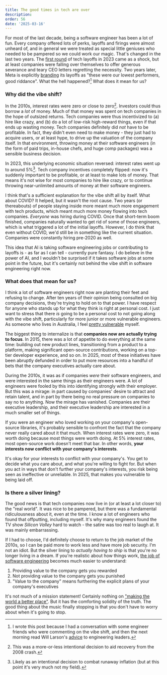 ```yaml
---
title: The good times in tech are over
description: 
order: 56
date: '2025-03-16'
---
```


For most of the last decade, being a software engineer has been a lot of fun. Every company offered lots of perks, layoffs and firings were almost unheard of, and in general we were treated as special little geniuses who needed to be pampered so we could work our magic. That's changed in the last two years. The [first round](https://techcrunch.com/2024/05/01/a-comprehensive-archive-of-2023-tech-layoffs/) of tech layoffs in 2023 came as a shock, but at least companies were falling over themselves to offer generous severance and teary CEO letters regretting the necessity. Two years later, Meta is explicitly [branding](https://fortune.com/2025/02/13/meta-low-performer-layoffs-staff-experts-criticism/) its layoffs as "these were our lowest performers, good riddance". What the hell happened?[^1] What does it mean for us?

### Why did the vibe shift?

In the 2010s, interest rates were zero or close to zero[^2]. Investors could thus borrow a _lot_ of money. Much of that money was spent on tech companies in the hope of outsized returns. Tech companies were thus incentivized to (a) hire like crazy, and (b) do a lot of low-risk high-reward things, even if that ends up wasting money. Tech companies definitely did _not_ have to be profitable. In fact, they didn't even need to make money - they just had to acquire users, or at least hype, to drive up the valuation of the company itself. In that environment, throwing money at their software engineers (in the form of paid trips, in-house chefs, and huge comp packages) was a sensible business decision.

In 2023, this underlying economic situation reversed: interest rates went up to around 5%[^3]. Tech company incentives completely flipped: now it's suddenly important to be profitable, or at least to make lots of money. That means it's not wise for most companies to hire like crazy, or to continue throwing near-unlimited amounts of money at their software engineers.

I think that's a sufficient explanation for the vibe shift all by itself. What about COVID? It helped, but it wasn't the root cause. Two years (or thereabouts) of people staying inside more meant much more engagement with tech products, which meant much more money flowing into tech companies. _Everyone_ was hiring during COVID. Once that short-term boom finished, companies naturally wanted to get rid of some of those engineers, which is what triggered a lot of the initial layoffs. However, I do think that even without COVID, we'd still be in something like the current situation. Companies were constantly hiring pre-2020 as well.

This idea that AI is taking software engineering jobs or contributing to layoffs is - as far as I can tell - currently pure fantasy. I do believe in the power of AI, and I wouldn't be surprised if it takes software jobs at some point in the future, but it's certainly not behind the vibe shift in software engineering right now.

### What does that mean for us?

I think a lot of software engineers right now are planting their feet and refusing to change. After ten years of their opinion being consulted on big company decisions, they're trying to hold on to that power. I have respect for anyone who stands up for what they think is right at personal cost. I just want to stress that there _is_ going to be a personal cost to not going along with the vibe shift, particularly for more junior or more vulnerable engineers. As someone who lives in Australia, I feel [pretty vulnerable](/working-for-americans) myself.

The biggest thing to internalize is that **companies now are actually trying to focus**. In 2015, there was a lot of appetite to do everything at the same time: building out new product lines, transitioning from a product to a platform, making significant open-source contributions, working on a top-tier developer experience, and so on. In 2025, most of these initiatives have been abruptly defunded in order to put more resources into a handful of bets that the company executives actually care about.

During the 2010s, it was as if companies _were_ their software engineers, and were interested in the same things as their engineers were. A lot of engineers were fooled by this into identifying strongly with their employer. But this was a mirage: in part caused by companies' desire to attract and retain talent, and in part by there being no real pressure on companies to say no to anything. Now the mirage has vanished. Companies are their executive leadership, and their executive leadership are interested in a much smaller set of things.

If you were an engineer who loved working on your company's open-source libraries, it's probably sensible to confront the fact that the company never really cared about it that much. When interest rates were zero, it was worth doing because most things were worth doing. At 5% interest rates, most open-source work doesn't meet that bar. In other words, **your interests now conflict with your company's interests**.

It's okay for your interests to conflict with your company's. You get to decide what you care about, and what you're willing to fight for. But when you act in ways that don't further your company's interests, you risk being seen as ineffective or unreliable. In 2025, that makes you vulnerable to being laid off.

### Is there a silver lining?

The good news is that tech companies now live in (or at least a lot closer to) the "real world". It was nice to be pampered, but there was a fundamental ridiculousness about it, even at the time. I know a lot of engineers who found that offputting, including myself. It's why many engineers found the TV show _Silicon Valley_ hard to watch - the satire was too real to laugh at. It was mainly embarrassing.

If I had to choose, I'd definitely choose to return to the job market of the 2010s, so I can be paid more to work less and have more job security. I'm not an idiot. But the silver lining to _actually having to ship_ is that you're no longer living in a dream. If you're realistic about how things work, [the job of software engineering](/how-to-ship) becomes much easier to understand:

1. Providing value to the company gets you rewarded
2. Not providing value to the company gets you punished
3. "Value to the company" means furthering the explicit plans of your company's executives

It's not much of a mission statement! Certainly nothing on ["making the world a better place"](https://www.youtube.com/watch?v=B8C5sjjhsso&ab_channel=BrianJ.Hall). But it has the comforting solidity of the truth. The good thing about the music finally stopping is that you don't have to worry about when it's going to stop.

[^1]: I wrote this post because I had a conversation with some engineer friends who were commenting on the vibe shift, and then the next morning read Will Larson's [advice](https://lethain.com/career-advice-2025/) to engineering leaders.

[^2]: This was a more-or-less intentional decision to aid recovery from the 2008 crash.

[^3]: Likely as an intentional decision to combat runaway inflation (but at this point it's very much not my field).